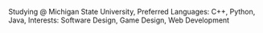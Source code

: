 Studying @ Michigan State University, 
Preferred Languages: C++, Python, Java,
Interests: Software Design, Game Design, Web Development
